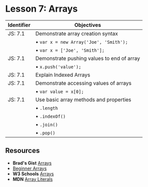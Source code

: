 # Lesson 7: Arrays

Identifier   | Objectives
-------------|------------
JS: 7.1      | Demonstrate array creation syntax
             | &bull; `var x = new Array('Joe', 'Smith');`
             | &bull; `var x = ['Joe', 'Smith'];`
JS: 7.1      | Demonstrate pushing values to end of array
             | &bull; `x.push('value');`
JS: 7.1      | Explain Indexed Arrays
JS: 7.1      | Demonstrate accessing values of arrays
             | &bull; `var value = x[0];`
JS: 7.1      | Use basic array methods and properties
             | &bull; `.length`
             | &bull; `.indexOf()`
             | &bull; `.join()`
             | &bull; `.pop()`

## Resources

- __Brad's Gist__ [Arrays](https://gist.github.com/bradwestfall/002312c3628eac9cc215)
- [Beginner Arrays](http://htmldog.com/guides/javascript/beginner/arrays/) 
- __W3 Schools__ [Arrays](http://www.w3schools.com/jsref/jsref_obj_array.asp)
- __MDN__ [Array Literals](https://developer.mozilla.org/en-US/docs/Web/JavaScript/Guide/Values,_variables,_and_literals#Array_literals)